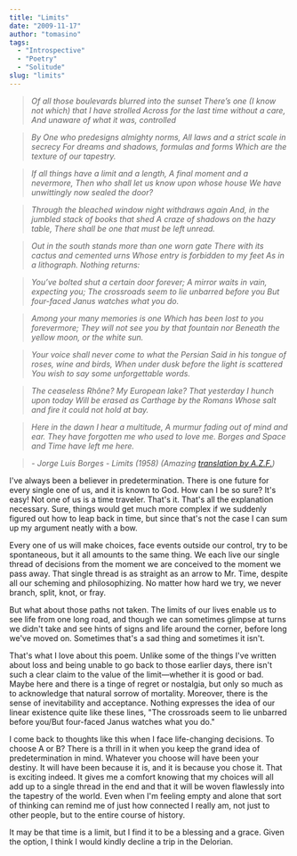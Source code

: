 ```yaml
---
title: "Limits"
date: "2009-11-17"
author: "tomasino"
tags:
  - "Introspective"
  - "Poetry"
  - "Solitude"
slug: "limits"
---
```


>*Of all those boulevards blurred into the sunset
>There’s one (I know not which) that I have strolled
>Across for the last time without a care,
>And unaware of what it was, controlled*

>*By One who predesigns almighty norms,
>All laws and a strict scale in secrecy
>For dreams and shadows, formulas and forms
>Which are the texture of our tapestry.*

>*If all things have a limit and a length,
>A final moment and a nevermore,
>Then who shall let us know upon whose house
>We have unwittingly now sealed the door?*

>*Through the bleached window night withdraws again
>And, in the jumbled stack of books that shed
>A craze of shadows on the hazy table,
>There shall be one that must be left unread.*

>*Out in the south stands more than one worn gate
>There with its cactus and cemented urns
>Whose entry is forbidden to my feet
>As in a lithograph. Nothing returns:*

>*You’ve bolted shut a certain door forever;
>A mirror waits in vain, expecting you;
>The crossroads seem to lie unbarred before you
>But four-faced Janus watches what you do.*

>*Among your many memories is one
>Which has been lost to you forevermore;
>They will not see you by that fountain nor
>Beneath the yellow moon, or the white sun.*

>*Your voice shall never come to what the Persian
>Said in his tongue of roses, wine and birds,
>When under dusk before the light is scattered
>You wish to say some unforgettable words.*

>*The ceaseless Rhône? My European lake?
>That yesterday I hunch upon today
>Will be erased as Carthage by the Romans
>Whose salt and fire it could not hold at bay.*

>*Here in the dawn I hear a multitude,
>A murmur fading out of mind and ear.
>They have forgotten me who used to love me.
>Borges and Space and Time have left me here.*

>*- Jorge Luis Borges - Limits (1958) (Amazing [translation by A.Z.F.][])*

I've always been a believer in predetermination. There is one future for
every single one of us, and it is known to God. How can I be so sure?
It's easy! Not one of us is a time traveler. That's it. That's all the
explanation necessary. Sure, things would get much more complex if we
suddenly figured out how to leap back in time, but since that's not the
case I can sum up my argument neatly with a bow.

Every one of us will make choices, face events outside our control, try
to be spontaneous, but it all amounts to the same thing. We each live
our single thread of decisions from the moment we are conceived to the
moment we pass away. That single thread is as straight as an arrow to
Mr. Time, despite all our scheming and philosophizing. No matter how
hard we try, we never branch, split, knot, or fray.

But what about those paths not taken. The limits of our lives enable us
to see life from one long road, and though we can sometimes glimpse at
turns we didn't take and see hints of signs and life around the corner,
before long we've moved on. Sometimes that's a sad thing and sometimes
it isn't.

That's what I love about this poem. Unlike some of the things I've
written about loss and being unable to go back to those earlier days,
there isn't such a clear claim to the value of the limit—whether it is
good or bad. Maybe here and there is a tinge of regret or nostalgia, but
only so much as to acknowledge that natural sorrow of mortality.
Moreover, there is the sense of inevitability and acceptance. Nothing
expresses the idea of our linear existence quite like these lines, "The
crossroads seem to lie unbarred before you/But four-faced Janus watches
what you do."

I come back to thoughts like this when I face life-changing decisions.
To choose A or B? There is a thrill in it when you keep the grand idea
of predetermination in mind. Whatever you choose will have been your
destiny. It will have been because it is, and it is because you chose
it. That is exciting indeed. It gives me a comfort knowing that my
choices will all add up to a single thread in the end and that it will
be woven flawlessly into the tapestry of the world. Even when I'm
feeling empty and alone that sort of thinking can remind me of just how
connected I really am, not just to other people, but to the entire
course of history.

It may be that time is a limit, but I find it to be a blessing and a
grace. Given the option, I think I would kindly decline a trip in the
Delorian.

  [translation by A.Z.F.]: http://poemsintranslation.blogspot.com/2015/05/borges-limits-from-spanish.html
